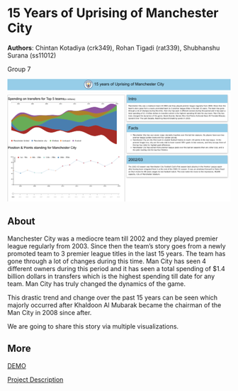 # 15 Years of Uprising of Manchester City
**Authors**: Chintan Kotadiya (crk349), Rohan Tigadi (rat339), Shubhanshu Surana (ss11012)

Group 7

![Screenshot](screenshot.jpg)

## About
Manchester City was a mediocre team till 2002 and they played premier league regularly from 2003. Since then the team’s story goes from a newly promoted team to 3 premier league titles in the last 15 years. The team has gone through a lot of changes during this time. Man City has seen 4 different owners during this period and it has seen a total spending of $1.4 billion dollars in transfers which is the highest spending till date for any team. Man City has truly changed the dynamics of the game.

This drastic trend and change over the past 15 years can be seen which majorly occurred after Khaldoon Al Mubarak became the chairman of the Man City in 2008 since after.

We are going to share this story via multiple visualizations.

## More
[DEMO](https://nyu-vis-fall2018.github.io/storytelling-group-7/)

[Project Description](project.pdf)
